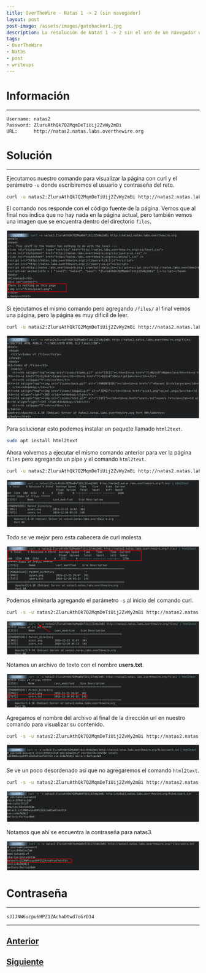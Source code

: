 ```yaml
---
title: OverTheWire - Natas 1 -> 2 (sin navegador)
layout: post
post-image: /assets/images/gatohacker1.jpg 
description: La resolución de Natas 1 -> 2 sin el uso de un navegador web.
tags:
- OverTheWire
- Natas
- post
- writeups
---
```

# Información
---

```
Username: natas2
Password: ZluruAthQk7Q2MqmDeTiUij2ZvWy2mBi
URL:      http://natas2.natas.labs.overthewire.org
```

# Solución
---

Ejecutamos nuestro comando para visualizar la página con curl y el parámetro `-u` donde escribiremos el usuario y contraseña del reto.

```bash
curl -u natas2:ZluruAthQk7Q2MqmDeTiUij2ZvWy2mBi http://natas2.natas.labs.overthewire.org
```

El comando nos responde con el código fuente de la página. Vemos que al final nos indica que no hay nada en la página actual, pero también vemos una imagen que se encuentra dentro del directorio `files`.

![](/images/images-otw-natas/natas1-2.png)


Si ejecutamos el mismo comando pero agregando `/files/` al final vemos una página, pero la página es muy dificil de leer.

```bash
curl -u natas2:ZluruAthQk7Q2MqmDeTiUij2ZvWy2mBi http://natas2.natas.labs.overthewire.org/files/
```

![](/images/images-otw-natas/natas1->2-2.png)

Para solucionar esto podemos instalar un paquete llamado `html2text`.

```bash
sudo apt install html2text
```

Ahora volvemos a ejecutar el mismo comando anterior para ver la página `files` pero agregando un pipe y el comando `html2text`.

```bash
curl -u natas2:ZluruAthQk7Q2MqmDeTiUij2ZvWy2mBi http://natas2.natas.labs.overthewire.org/files/ | html2text 
```

![](/images/images-otw-natas/natas1->2-3.png)

Todo se ve mejor pero esta cabecera de curl molesta.

![](/images/images-otw-natas/natas1->2-4.png)

Podemos eliminarla agregando el parámetro `-s` al inicio del comando curl.

```bash
curl -s -u natas2:ZluruAthQk7Q2MqmDeTiUij2ZvWy2mBi http://natas2.natas.labs.overthewire.org/files/ | html2text
```

![](/images/images-otw-natas/natas1->2-5.png)

Notamos un archivo de texto con el nombre **users.txt**.

![](/images/images-otw-natas/natas1->2-6.png)

Agregamos el nombre del archivo al final de la dirección url en nuestro comando para visualizar su contenido.

```bash
curl -s -u natas2:ZluruAthQk7Q2MqmDeTiUij2ZvWy2mBi http://natas2.natas.labs.overthewire.org/files/users.txt | html2text
```

![](/images/images-otw-natas/natas1->2-7.png)

Se ve un poco desordenado así que no agregaremos el comando `html2text`.

```bash
curl -s -u natas2:ZluruAthQk7Q2MqmDeTiUij2ZvWy2mBi http://natas2.natas.labs.overthewire.org/files/users.txt
```

![](/images/images-otw-natas/natas1->2-8.png)

Notamos que ahí se encuentra la contraseña para natas3.

![](/images/images-otw-natas/natas1->2-9.png)


# Contraseña
---

`sJIJNW6ucpu6HPZ1ZAchaDtwd7oGrD14`

---

## [Anterior](/level-0-1)
## [Siguiente](/level-2-3)